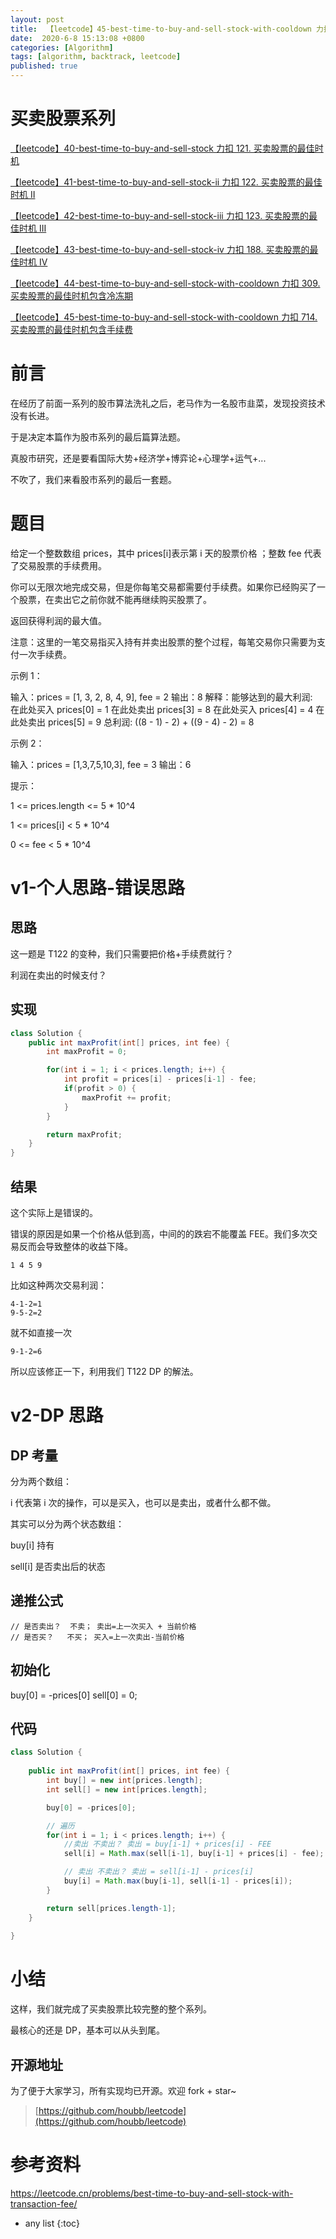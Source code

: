 ```yaml
---
layout: post
title:  【leetcode】45-best-time-to-buy-and-sell-stock-with-cooldown 力扣 714. 买卖股票的最佳时机包含手续费
date:  2020-6-8 15:13:08 +0800
categories: [Algorithm]
tags: [algorithm, backtrack, leetcode]
published: true
---
```


# 买卖股票系列

[【leetcode】40-best-time-to-buy-and-sell-stock 力扣 121. 买卖股票的最佳时机](https://houbb.github.io/2020/06/08/algorithm-020-leetcode-40-leetcode-121-best-time-to-buy-and-sell-stock)

[【leetcode】41-best-time-to-buy-and-sell-stock-ii 力扣 122. 买卖股票的最佳时机 II](https://houbb.github.io/2020/06/08/algorithm-020-leetcode-41-leetcode-122-best-time-to-buy-and-sell-stock-ii)

[【leetcode】42-best-time-to-buy-and-sell-stock-iii 力扣 123. 买卖股票的最佳时机 III](https://houbb.github.io/2020/06/08/algorithm-020-leetcode-42-leetcode-123-best-time-to-buy-and-sell-stock-iii)

[【leetcode】43-best-time-to-buy-and-sell-stock-iv 力扣 188. 买卖股票的最佳时机 IV](https://houbb.github.io/2020/06/08/algorithm-020-leetcode-43-leetcode-188-best-time-to-buy-and-sell-stock-iv)

[【leetcode】44-best-time-to-buy-and-sell-stock-with-cooldown 力扣 309. 买卖股票的最佳时机包含冷冻期](https://houbb.github.io/2020/06/08/algorithm-020-leetcode-44-leetcode-309-best-time-to-buy-and-sell-stock-with-cooldown)

[【leetcode】45-best-time-to-buy-and-sell-stock-with-cooldown 力扣 714. 买卖股票的最佳时机包含手续费](https://houbb.github.io/2020/06/08/algorithm-020-leetcode-45-leetcode-714-best-time-to-buy-and-sell-stock-with-transaction-fee)

# 前言

在经历了前面一系列的股市算法洗礼之后，老马作为一名股市韭菜，发现投资技术没有长进。

于是决定本篇作为股市系列的最后篇算法题。

真股市研究，还是要看国际大势+经济学+博弈论+心理学+运气+...

不吹了，我们来看股市系列的最后一套题。

# 题目

给定一个整数数组 prices，其中 prices[i]表示第 i 天的股票价格 ；整数 fee 代表了交易股票的手续费用。

你可以无限次地完成交易，但是你每笔交易都需要付手续费。如果你已经购买了一个股票，在卖出它之前你就不能再继续购买股票了。

返回获得利润的最大值。

注意：这里的一笔交易指买入持有并卖出股票的整个过程，每笔交易你只需要为支付一次手续费。

示例 1：

输入：prices = [1, 3, 2, 8, 4, 9], fee = 2
输出：8
解释：能够达到的最大利润:  
在此处买入 prices[0] = 1
在此处卖出 prices[3] = 8
在此处买入 prices[4] = 4
在此处卖出 prices[5] = 9
总利润: ((8 - 1) - 2) + ((9 - 4) - 2) = 8

示例 2：

输入：prices = [1,3,7,5,10,3], fee = 3
输出：6
 

提示：

1 <= prices.length <= 5 * 10^4

1 <= prices[i] < 5 * 10^4

0 <= fee < 5 * 10^4

# v1-个人思路-错误思路

## 思路

这一题是 T122 的变种，我们只需要把价格+手续费就行？

利润在卖出的时候支付？

## 实现

```java
class Solution {
    public int maxProfit(int[] prices, int fee) {
        int maxProfit = 0;

        for(int i = 1; i < prices.length; i++) {
            int profit = prices[i] - prices[i-1] - fee;
            if(profit > 0) {
                maxProfit += profit;
            }
        }

        return maxProfit;
    }
}
```

## 结果

这个实际上是错误的。

错误的原因是如果一个价格从低到高，中间的的跌宕不能覆盖 FEE。我们多次交易反而会导致整体的收益下降。

```
1 4 5 9
```

比如这种两次交易利润：

```
4-1-2=1
9-5-2=2
```

就不如直接一次

```
9-1-2=6
```

所以应该修正一下，利用我们 T122 DP 的解法。

# v2-DP 思路

## DP 考量

分为两个数组：

i 代表第 i 次的操作，可以是买入，也可以是卖出，或者什么都不做。

其实可以分为两个状态数组：

buy[i]    持有

sell[i]    是否卖出后的状态

## 递推公式

```
// 是否卖出？  不卖； 卖出=上一次买入 + 当前价格
// 是否买？   不买； 买入=上一次卖出-当前价格
```

## 初始化

buy[0] = -prices[0]
sell[0] = 0;

## 代码 

```java
class Solution {
    
    public int maxProfit(int[] prices, int fee) {
        int buy[] = new int[prices.length];
        int sell[] = new int[prices.length];

        buy[0] = -prices[0];

        // 遍历
        for(int i = 1; i < prices.length; i++) {
            //卖出 不卖出？ 卖出 = buy[i-1] + prices[i] - FEE
            sell[i] = Math.max(sell[i-1], buy[i-1] + prices[i] - fee);

            // 卖出 不卖出？ 卖出 = sell[i-1] - prices[i]
            buy[i] = Math.max(buy[i-1], sell[i-1] - prices[i]);
        }

        return sell[prices.length-1];
    }
    
}
```


# 小结

这样，我们就完成了买卖股票比较完整的整个系列。

最核心的还是 DP，基本可以从头到尾。

## 开源地址

为了便于大家学习，所有实现均已开源。欢迎 fork + star~

> [https://github.com/houbb/leetcode](https://github.com/houbb/leetcode)

# 参考资料

https://leetcode.cn/problems/best-time-to-buy-and-sell-stock-with-transaction-fee/

* any list
{:toc}